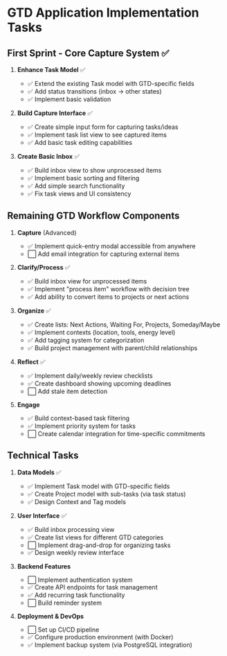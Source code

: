 # GTD Application Implementation Tasks

## First Sprint - Core Capture System ✅

1. **Enhance Task Model** ✅
   - ✅ Extend the existing Task model with GTD-specific fields
   - ✅ Add status transitions (inbox → other states)
   - ✅ Implement basic validation

2. **Build Capture Interface** ✅
   - ✅ Create simple input form for capturing tasks/ideas
   - ✅ Implement task list view to see captured items
   - ✅ Add basic task editing capabilities

3. **Create Basic Inbox** ✅
   - ✅ Build inbox view to show unprocessed items
   - ✅ Implement basic sorting and filtering
   - ✅ Add simple search functionality 
   - ✅ Fix task views and UI consistency

## Remaining GTD Workflow Components

1. **Capture** (Advanced)
   - ✅ Implement quick-entry modal accessible from anywhere
   - ⬜ Add email integration for capturing external items

2. **Clarify/Process** ✅
   - ✅ Build inbox view for unprocessed items
   - ✅ Implement "process item" workflow with decision tree
   - ✅ Add ability to convert items to projects or next actions

3. **Organize** ✅
   - ✅ Create lists: Next Actions, Waiting For, Projects, Someday/Maybe
   - ✅ Implement contexts (location, tools, energy level)
   - ✅ Add tagging system for categorization
   - ✅ Build project management with parent/child relationships

4. **Reflect** ✅
   - ✅ Implement daily/weekly review checklists
   - ✅ Create dashboard showing upcoming deadlines
   - ⬜ Add stale item detection

5. **Engage**
   - ✅ Build context-based task filtering
   - ✅ Implement priority system for tasks
   - ⬜ Create calendar integration for time-specific commitments

## Technical Tasks

1. **Data Models** ✅
   - ✅ Implement Task model with GTD-specific fields
   - ✅ Create Project model with sub-tasks (via task status)
   - ✅ Design Context and Tag models

2. **User Interface** ✅
   - ✅ Build inbox processing view
   - ✅ Create list views for different GTD categories
   - ⬜ Implement drag-and-drop for organizing tasks
   - ✅ Design weekly review interface

3. **Backend Features**
   - ⬜ Implement authentication system
   - ✅ Create API endpoints for task management
   - ✅ Add recurring task functionality
   - ⬜ Build reminder system

4. **Deployment & DevOps**
   - ⬜ Set up CI/CD pipeline
   - ✅ Configure production environment (with Docker)
   - ✅ Implement backup system (via PostgreSQL integration)